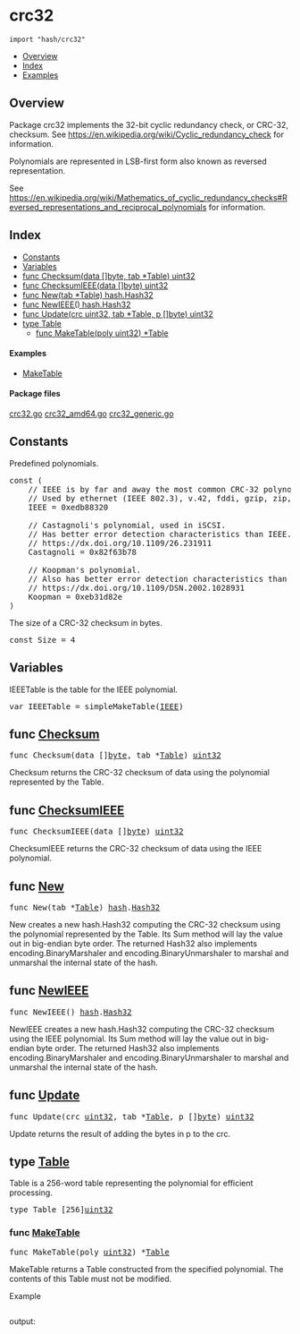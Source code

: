 

# crc32
`import "hash/crc32"`

* [Overview](#pkg-overview)
* [Index](#pkg-index)
* [Examples](#pkg-examples)

## <a id="pkg-overview">Overview</a>
Package crc32 implements the 32-bit cyclic redundancy check, or CRC-32,
checksum. See <a href="https://en.wikipedia.org/wiki/Cyclic_redundancy_check">https://en.wikipedia.org/wiki/Cyclic_redundancy_check</a> for
information.

Polynomials are represented in LSB-first form also known as reversed representation.

See <a href="https://en.wikipedia.org/wiki/Mathematics_of_cyclic_redundancy_checks#Reversed_representations_and_reciprocal_polynomials">https://en.wikipedia.org/wiki/Mathematics_of_cyclic_redundancy_checks#Reversed_representations_and_reciprocal_polynomials</a>
for information.




## <a id="pkg-index">Index</a>
* [Constants](#pkg-constants)
* [Variables](#pkg-variables)
* [func Checksum(data []byte, tab *Table) uint32](#Checksum)
* [func ChecksumIEEE(data []byte) uint32](#ChecksumIEEE)
* [func New(tab *Table) hash.Hash32](#New)
* [func NewIEEE() hash.Hash32](#NewIEEE)
* [func Update(crc uint32, tab *Table, p []byte) uint32](#Update)
* [type Table](#Table)
  * [func MakeTable(poly uint32) *Table](#MakeTable)


#### <a id="pkg-examples">Examples</a>
* [MakeTable](#example_MakeTable)


#### <a id="pkg-files">Package files</a>
[crc32.go](https://golang.org/src/hash/crc32/crc32.go) [crc32_amd64.go](https://golang.org/src/hash/crc32/crc32_amd64.go) [crc32_generic.go](https://golang.org/src/hash/crc32/crc32_generic.go) 


## <a id="pkg-constants">Constants</a>
Predefined polynomials.


<pre>const (
    <span class="comment">// IEEE is by far and away the most common CRC-32 polynomial.</span>
    <span class="comment">// Used by ethernet (IEEE 802.3), v.42, fddi, gzip, zip, png, ...</span>
    <span id="IEEE">IEEE</span> = 0xedb88320

    <span class="comment">// Castagnoli&#39;s polynomial, used in iSCSI.</span>
    <span class="comment">// Has better error detection characteristics than IEEE.</span>
    <span class="comment">// https://dx.doi.org/10.1109/26.231911</span>
    <span id="Castagnoli">Castagnoli</span> = 0x82f63b78

    <span class="comment">// Koopman&#39;s polynomial.</span>
    <span class="comment">// Also has better error detection characteristics than IEEE.</span>
    <span class="comment">// https://dx.doi.org/10.1109/DSN.2002.1028931</span>
    <span id="Koopman">Koopman</span> = 0xeb31d82e
)</pre>The size of a CRC-32 checksum in bytes.


<pre>const <span id="Size">Size</span> = 4</pre>

## <a id="pkg-variables">Variables</a>
IEEETable is the table for the IEEE polynomial.


<pre>var <span id="IEEETable">IEEETable</span> = simpleMakeTable(<a href="#IEEE">IEEE</a>)</pre>

## <a id="Checksum">func</a> [Checksum](https://golang.org/src/hash/crc32/crc32.go?s=7383:7428#L237)
<pre>func Checksum(data []<a href="/pkg/builtin/#byte">byte</a>, tab *<a href="#Table">Table</a>) <a href="/pkg/builtin/#uint32">uint32</a></pre>
Checksum returns the CRC-32 checksum of data
using the polynomial represented by the Table.



## <a id="ChecksumIEEE">func</a> [ChecksumIEEE](https://golang.org/src/hash/crc32/crc32.go?s=7544:7581#L241)
<pre>func ChecksumIEEE(data []<a href="/pkg/builtin/#byte">byte</a>) <a href="/pkg/builtin/#uint32">uint32</a></pre>
ChecksumIEEE returns the CRC-32 checksum of data
using the IEEE polynomial.



## <a id="New">func</a> [New](https://golang.org/src/hash/crc32/crc32.go?s=4699:4731#L137)
<pre>func New(tab *<a href="#Table">Table</a>) <a href="/pkg/hash/">hash</a>.<a href="/pkg/hash/#Hash32">Hash32</a></pre>
New creates a new hash.Hash32 computing the CRC-32 checksum using the
polynomial represented by the Table. Its Sum method will lay the
value out in big-endian byte order. The returned Hash32 also
implements encoding.BinaryMarshaler and encoding.BinaryUnmarshaler to
marshal and unmarshal the internal state of the hash.



## <a id="NewIEEE">func</a> [NewIEEE](https://golang.org/src/hash/crc32/crc32.go?s=5130:5156#L149)
<pre>func NewIEEE() <a href="/pkg/hash/">hash</a>.<a href="/pkg/hash/#Hash32">Hash32</a></pre>
NewIEEE creates a new hash.Hash32 computing the CRC-32 checksum using
the IEEE polynomial. Its Sum method will lay the value out in
big-endian byte order. The returned Hash32 also implements
encoding.BinaryMarshaler and encoding.BinaryUnmarshaler to marshal
and unmarshal the internal state of the hash.



## <a id="Update">func</a> [Update](https://golang.org/src/hash/crc32/crc32.go?s=6349:6401#L200)
<pre>func Update(crc <a href="/pkg/builtin/#uint32">uint32</a>, tab *<a href="#Table">Table</a>, p []<a href="/pkg/builtin/#byte">byte</a>) <a href="/pkg/builtin/#uint32">uint32</a></pre>
Update returns the result of adding the bytes in p to the crc.





## <a id="Table">type</a> [Table](https://golang.org/src/hash/crc32/crc32.go?s=1280:1302#L32)
Table is a 256-word table representing the polynomial for efficient processing.


<pre>type Table [256]<a href="/pkg/builtin/#uint32">uint32</a></pre>









### <a id="MakeTable">func</a> [MakeTable](https://golang.org/src/hash/crc32/crc32.go?s=4035:4069#L114)
<pre>func MakeTable(poly <a href="/pkg/builtin/#uint32">uint32</a>) *<a href="#Table">Table</a></pre>
MakeTable returns a Table constructed from the specified polynomial.
The contents of this Table must not be modified.



<a id="example_MakeTable">Example</a>


```go
```

output:
```txt
```







